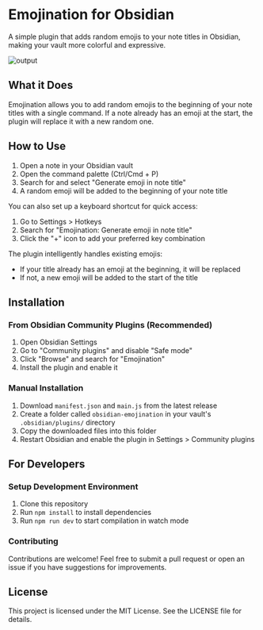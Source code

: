 # Emojination for Obsidian

A simple plugin that adds random emojis to your note titles in Obsidian, making your vault more colorful and expressive.

![output](https://github.com/user-attachments/assets/be7c0c22-3345-4e42-9774-9c7bfcb61bb0)


## What it Does

Emojination allows you to add random emojis to the beginning of your note titles with a single command. If a note already has an emoji at the start, the plugin will replace it with a new random one.

## How to Use

1. Open a note in your Obsidian vault
2. Open the command palette (Ctrl/Cmd + P)
3. Search for and select "Generate emoji in note title"
4. A random emoji will be added to the beginning of your note title

You can also set up a keyboard shortcut for quick access:
1. Go to Settings > Hotkeys
2. Search for "Emojination: Generate emoji in note title"
3. Click the "+" icon to add your preferred key combination

The plugin intelligently handles existing emojis:
- If your title already has an emoji at the beginning, it will be replaced
- If not, a new emoji will be added to the start of the title

## Installation

### From Obsidian Community Plugins (Recommended)
1. Open Obsidian Settings
2. Go to "Community plugins" and disable "Safe mode"
3. Click "Browse" and search for "Emojination"
4. Install the plugin and enable it

### Manual Installation
1. Download `manifest.json` and `main.js` from the latest release
2. Create a folder called `obsidian-emojination` in your vault's `.obsidian/plugins/` directory
3. Copy the downloaded files into this folder
4. Restart Obsidian and enable the plugin in Settings > Community plugins

## For Developers

### Setup Development Environment
1. Clone this repository
2. Run `npm install` to install dependencies
3. Run `npm run dev` to start compilation in watch mode

### Contributing
Contributions are welcome! Feel free to submit a pull request or open an issue if you have suggestions for improvements.

## License

This project is licensed under the MIT License. See the LICENSE file for details.
